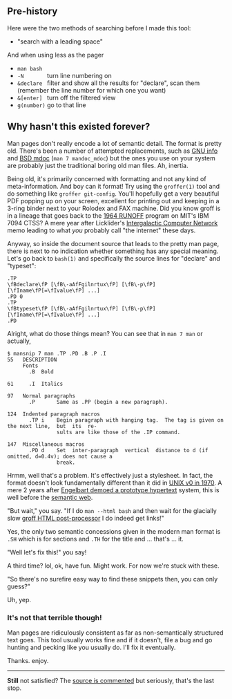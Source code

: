 ## Pre-history

Here were the two methods of searching before I made this tool:

 * "search with a leading space" 

And when using less as the pager

  * `man bash `
  * `-N       ` turn line numbering on
  * `&declare ` filter and show all the results for "declare", scan them (remember the line number for which one you want)
  * `&[enter] ` turn off the filtered view
  * `g(number)` go to that line


## Why hasn't this existed forever?

Man pages don't really encode a lot of semantic detail. The format is pretty old. There's been a number of attempted replacements, such as [GNU info](https://www.gnu.org/software/texinfo/manual/info-stnd/) and [BSD mdoc](https://mandoc.bsd.lv/) (`man 7 mandoc_mdoc`) but the ones you use on your system are probably just the traditional boring old man files. Ah, inertia.


Being old, it's primarily concerned with formatting and not any kind of meta-information. And boy can it format! Try using the `groffer(1)` tool and do something like `groffer git-config`. You'll hopefully get a very beautiful PDF popping up on your screen, excellent for printing out and keeping in a 3-ring binder next to your Rolodex and FAX machine. Did you know groff is in a lineage that goes back to the [1964 RUNOFF](https://en.wikipedia.org/wiki/TYPSET_and_RUNOFF) program on MIT's IBM 7094 CTSS? A mere year after Licklider's [Intergalactic Computer Network](https://en.wikipedia.org/wiki/Intergalactic_Computer_Network) memo leading to what *you* probably call "the internet" these days.

Anyway, so inside the document source that leads to the pretty man page, there is next to no indication whether something has any special meaning. Let's go back to `bash(1)` and specifically the source lines for "declare" and "typeset":

    .TP
    \fBdeclare\fP [\fB\-aAfFgilnrtux\fP] [\fB\-p\fP] [\fIname\fP[=\fIvalue\fP] ...]
    .PD 0
    .TP
    \fBtypeset\fP [\fB\-aAfFgilnrtux\fP] [\fB\-p\fP] [\fIname\fP[=\fIvalue\fP] ...]
    .PD

Alright, what do those things mean? You can see that in `man 7 man` or actually, 

    $ mansnip 7 man .TP .PD .B .P .I
    55   DESCRIPTION
         Fonts
           .B  Bold

    61     .I  Italics

    97   Normal paragraphs
           .P       Same as .PP (begin a new paragraph).

    124  Indented paragraph macros
           .TP i    Begin paragraph with hanging tag.  The tag is given on the next line,  but  its  re‐
                    sults are like those of the .IP command.

    147  Miscellaneous macros
           .PD d    Set  inter-paragraph  vertical  distance to d (if omitted, d=0.4v); does not cause a
                    break.



Hrmm, well that's a problem. It's effectively just a stylesheet. In fact, the format doesn't look fundamentally different than it did in [UNIX v0 in 1970](https://github.com/DoctorWkt/pdp7-unix/blob/master/man/stat.1). A mere 2 years after [Engelbart demoed a prototype hypertext](https://en.wikipedia.org/wiki/The_Mother_of_All_Demos) system, this is well before the [semantic web](https://en.wikipedia.org/wiki/Semantic_Web).

"But wait," you say. "If I do `man --html bash` and then wait for the glacially slow [groff HTML post-processor](http://git.savannah.gnu.org/cgit/groff.git/tree/src/devices/grohtml) I do indeed get links!"

Yes, the only two semantic concessions given in the modern man format is `.SH` which is for sections and `.TH` for the title and ... that's ... it.

"Well let's fix this!" you say! 

A third time? lol, ok, have fun. Might work. For now we're stuck with these.

"So there's no surefire easy way to find these snippets then, you can only guess?"

Uh, yep.


### It's not that terrible though!

Man pages are ridiculously consistent as far as non-semantically structured text goes.  This tool usually works fine and if it doesn't, file a bug and go hunting and pecking like you usually do. I'll fix it eventually.

Thanks. enjoy.

---

**Still** not satisfied? The [source is commented](mansnip) but seriously, that's the last stop.

